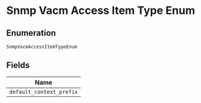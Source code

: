 
# Snmp Vacm Access Item Type Enum

## Enumeration

`SnmpVacmAccessItemTypeEnum`

## Fields

| Name |
|  --- |
| `default_context_prefix` |

